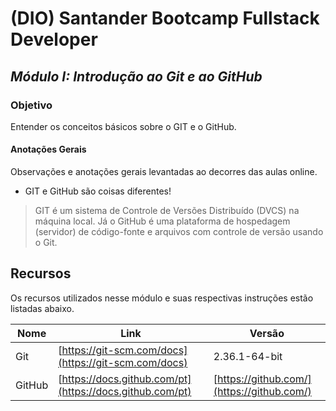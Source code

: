 # (DIO) Santander Bootcamp Fullstack Developer
## _Módulo I: Introdução ao Git e ao GitHub_

### Objetivo
Entender os conceitos básicos sobre o GIT e o GitHub.

#### Anotações Gerais
Observações e anotações gerais levantadas ao decorres das aulas online.
- GIT e GitHub são coisas diferentes!
> GIT é um sistema de Controle de Versões Distribuído (DVCS) na máquina local.
> Já o GitHub é uma plataforma de hospedagem (servidor) de código-fonte e arquivos com controle de versão usando o Git.

## Recursos

Os recursos utilizados nesse módulo e suas respectivas instruções estão listadas abaixo.

| Nome | Link | Versão |
| ------ | ------ |------ |
| Git | [https://git-scm.com/docs](https://git-scm.com/docs) | 2.36.1-64-bit |
| GitHub | [https://docs.github.com/pt](https://docs.github.com/pt) | [https://github.com/](https://github.com/) |
